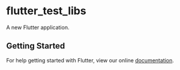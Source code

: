 # flutter_test_libs

A new Flutter application.

## Getting Started

For help getting started with Flutter, view our online
[documentation](https://flutter.io/).
